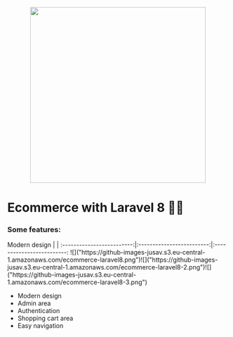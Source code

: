 <p align="center"><a href="https://laravel.com" target="_blank"><img src="https://raw.githubusercontent.com/laravel/art/master/logo-lockup/5%20SVG/2%20CMYK/1%20Full%20Color/laravel-logolockup-cmyk-red.svg" width="400"></a></p>

# Ecommerce with Laravel 8 🛒📱

<h3>Some features:</h3>
Modern design |            |
:-------------------------:|:-------------------------:|:-------------------------:
![]("https://github-images-jusav.s3.eu-central-1.amazonaws.com/ecommerce-laravel8.png")![]("https://github-images-jusav.s3.eu-central-1.amazonaws.com/ecommerce-laravel8-2.png")![]("https://github-images-jusav.s3.eu-central-1.amazonaws.com/ecommerce-laravel8-3.png")
<ul>
  <li>Modern design</li>
  <li>Admin area</li>
  <li>Authentication</li>
  <li>Shopping cart area</li>
  <li>Easy navigation</li>
</ul>
